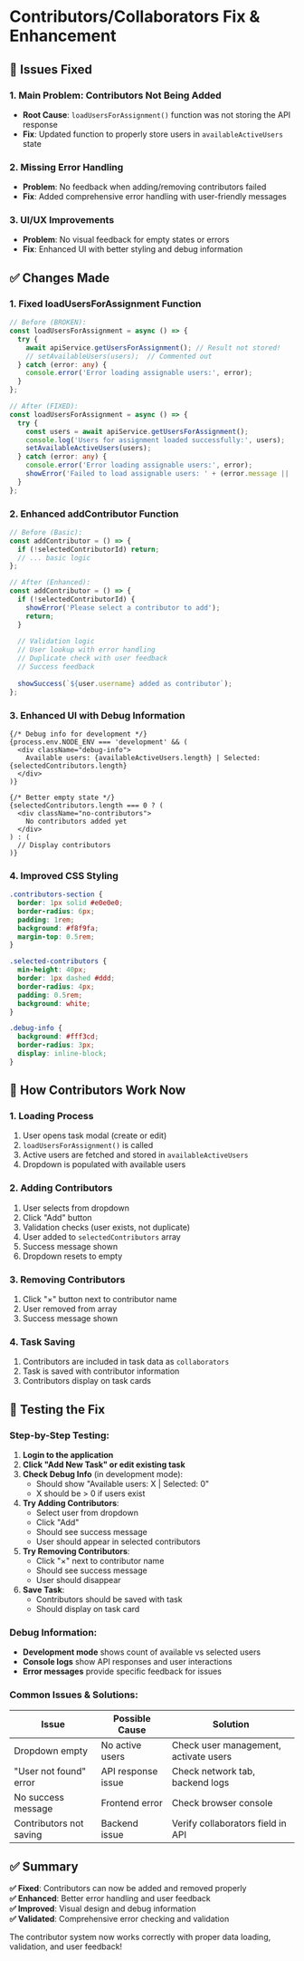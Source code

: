# Contributors/Collaborators Fix & Enhancement

## 🔧 **Issues Fixed**

### **1. Main Problem: Contributors Not Being Added**
- **Root Cause**: `loadUsersForAssignment()` function was not storing the API response
- **Fix**: Updated function to properly store users in `availableActiveUsers` state

### **2. Missing Error Handling**
- **Problem**: No feedback when adding/removing contributors failed
- **Fix**: Added comprehensive error handling with user-friendly messages

### **3. UI/UX Improvements**
- **Problem**: No visual feedback for empty states or errors
- **Fix**: Enhanced UI with better styling and debug information

## ✅ **Changes Made**

### **1. Fixed loadUsersForAssignment Function**
```typescript
// Before (BROKEN):
const loadUsersForAssignment = async () => {
  try {
    await apiService.getUsersForAssignment(); // Result not stored!
    // setAvailableUsers(users);  // Commented out
  } catch (error: any) {
    console.error('Error loading assignable users:', error);
  }
};

// After (FIXED):
const loadUsersForAssignment = async () => {
  try {
    const users = await apiService.getUsersForAssignment();
    console.log('Users for assignment loaded successfully:', users);
    setAvailableActiveUsers(users);
  } catch (error: any) {
    console.error('Error loading assignable users:', error);
    showError('Failed to load assignable users: ' + (error.message || 'Unknown error'));
  }
};
```

### **2. Enhanced addContributor Function**
```typescript
// Before (Basic):
const addContributor = () => {
  if (!selectedContributorId) return;
  // ... basic logic
};

// After (Enhanced):
const addContributor = () => {
  if (!selectedContributorId) {
    showError('Please select a contributor to add');
    return;
  }
  
  // Validation logic
  // User lookup with error handling
  // Duplicate check with user feedback
  // Success feedback
  
  showSuccess(`${user.username} added as contributor`);
};
```

### **3. Enhanced UI with Debug Information**
```tsx
{/* Debug info for development */}
{process.env.NODE_ENV === 'development' && (
  <div className="debug-info">
    Available users: {availableActiveUsers.length} | Selected: {selectedContributors.length}
  </div>
)}

{/* Better empty state */}
{selectedContributors.length === 0 ? (
  <div className="no-contributors">
    No contributors added yet
  </div>
) : (
  // Display contributors
)}
```

### **4. Improved CSS Styling**
```css
.contributors-section {
  border: 1px solid #e0e0e0;
  border-radius: 6px;
  padding: 1rem;
  background: #f8f9fa;
  margin-top: 0.5rem;
}

.selected-contributors {
  min-height: 40px;
  border: 1px dashed #ddd;
  border-radius: 4px;
  padding: 0.5rem;
  background: white;
}

.debug-info {
  background: #fff3cd;
  border-radius: 3px;
  display: inline-block;
}
```

## 🎯 **How Contributors Work Now**

### **1. Loading Process**
1. User opens task modal (create or edit)
2. `loadUsersForAssignment()` is called
3. Active users are fetched and stored in `availableActiveUsers`
4. Dropdown is populated with available users

### **2. Adding Contributors**
1. User selects from dropdown
2. Click "Add" button
3. Validation checks (user exists, not duplicate)
4. User added to `selectedContributors` array
5. Success message shown
6. Dropdown resets to empty

### **3. Removing Contributors**
1. Click "×" button next to contributor name
2. User removed from array
3. Success message shown

### **4. Task Saving**
1. Contributors are included in task data as `collaborators`
2. Task is saved with contributor information
3. Contributors display on task cards

## 🚀 **Testing the Fix**

### **Step-by-Step Testing:**

1. **Login to the application**
2. **Click "Add New Task" or edit existing task**
3. **Check Debug Info** (in development mode):
   - Should show "Available users: X | Selected: 0"
   - X should be > 0 if users exist
4. **Try Adding Contributors**:
   - Select user from dropdown
   - Click "Add"
   - Should see success message
   - User should appear in selected contributors
5. **Try Removing Contributors**:
   - Click "×" next to contributor name
   - Should see success message
   - User should disappear
6. **Save Task**:
   - Contributors should be saved with task
   - Should display on task card

### **Debug Information:**
- **Development mode** shows count of available vs selected users
- **Console logs** show API responses and user interactions
- **Error messages** provide specific feedback for issues

### **Common Issues & Solutions:**

| Issue | Possible Cause | Solution |
|-------|----------------|----------|
| Dropdown empty | No active users | Check user management, activate users |
| "User not found" error | API response issue | Check network tab, backend logs |
| No success message | Frontend error | Check browser console |
| Contributors not saving | Backend issue | Verify collaborators field in API |

## ✅ **Summary**

**✅ Fixed**: Contributors can now be added and removed properly  
**✅ Enhanced**: Better error handling and user feedback  
**✅ Improved**: Visual design and debug information  
**✅ Validated**: Comprehensive error checking and validation  

The contributor system now works correctly with proper data loading, validation, and user feedback!

